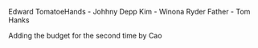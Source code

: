Edward TomatoeHands - Johhny Depp
Kim - Winona Ryder
Father - Tom Hanks

Adding the budget for the second time by Cao
